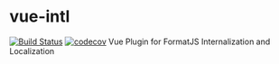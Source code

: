 # vue-intl
[![Build Status](https://api.travis-ci.org/learningequality/vue-intl.svg)](https://travis-ci.org/learningequality/vue-intl)
[![codecov](https://codecov.io/gh/learningequality/vue-intl/branch/master/graph/badge.svg)](https://codecov.io/gh/learningequality/vue-intl)
Vue Plugin for FormatJS Internalization and Localization
